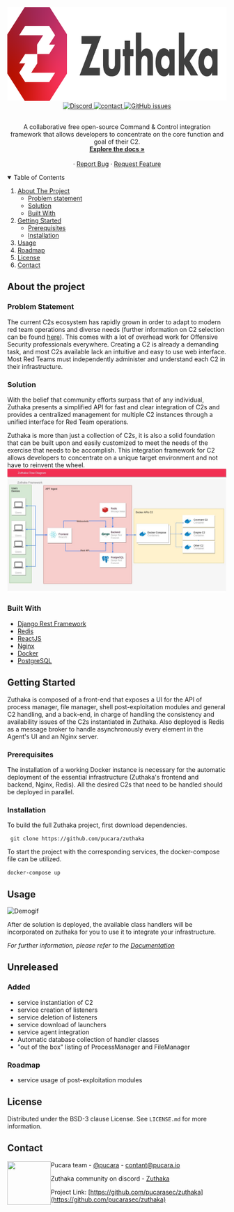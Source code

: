 
<div align="center">
  <a href="https://docs.zuthaka.com">
    <img src=".img/variables-imagotipo-a-full-color-zuthaka-f-.png" alt="Logo" width="790" height="215">
  </a>
  <br />

  <a href="https://discord.gg/bhRemvxqm6">
    <img alt="Discord" src="https://img.shields.io/discord/833759281424629881?color=%237289DA&label=chat&logo=discord&logoColor=white">
  </a>
  <a href="https://twitter.com/pucara">
    <img alt="contact" src="https://img.shields.io/twitter/follow/pucara?style=social">
  </a>
  <a href="https://github.com/pucarasec/zuthaka/issues">
    <img alt="GitHub issues" src="https://img.shields.io/github/issues/pucarasec/zuthaka">
  </a>

</div>
<br />
<p align="center">

  <p align="center">
A collaborative free open-source Command & Control integration framework that allows developers to concentrate on the core function and goal of their C2.
    <br />
    <a href="https://docs.zuthaka.com/"><strong>Explore the docs »</strong></a>
    <br />
    <br />
    <!--<a href="https://youtbe.com">View Demo</a> -->
    ·
    <a href="https://github.com/pucarasec/zuthaka/issues">Report Bug</a>
    ·
    <a href="https://github.com/pucarasec/zuthaka/issues">Request Feature</a>
  </p>
</p>



<details open="open">
  <summary>Table of Contents</summary>
  <ol>
    <li>
      <a href="#about-the-project">About The Project</a>
      <ul>
        <li><a href="#problem-statement">Problem statement</a></li>
        <li><a href="#solution">Solution</a></li>
        <li><a href="#built-with">Built With</a></li>
      </ul>
    </li>
    <li>
      <a href="#getting-started">Getting Started</a>
      <ul>
        <li><a href="#prerequisites">Prerequisites</a></li>
        <li><a href="#installation">Installation</a></li>
      </ul>
    </li>
    <li><a href="#usage">Usage</a></li>
    <li><a href="#roadmap">Roadmap</a></li>
    <li><a href="#license">License</a></li>
    <li><a href="#contact">Contact</a></li>
  </ol>
</details>



## About the project
### Problem Statement

The current C2s ecosystem has rapidly grown in order to adapt to modern red team operations and diverse needs \(further information on C2 selection can be found [here](https://www.thec2matrix.com/)\). This comes with a lot of overhead work for Offensive Security professionals everywhere. Creating a C2 is already a demanding task, and most C2s available lack an intuitive and easy to use web interface. Most Red Teams must independently administer and understand each C2 in their infrastructure.

### Solution

With the belief that community efforts surpass that of any individual, Zuthaka presents a simplified API for fast and clear integration of C2s and provides a centralized management for multiple C2 instances through a unified interface for Red Team operations.

Zuthaka is more than just a collection of C2s, it is also a solid foundation that can be built upon and easily customized to meet the needs of the exercise that needs to be accomplish. This integration framework for C2 allows developers to concentrate on a unique target environment and not have to reinvent the wheel.
![Zuthaka Framework](.img/draw-infrastructure.jpg)

### Built With

* [Django Rest Framework](https://www.django-rest-framework.org/)
* [Redis](https://redis.io/)
* [ReactJS](https://reactjs.org)
* [Nginx](https://www.nginx.com/)
* [Docker](https://www.docker.com/)
* [PostgreSQL](https://www.postgresql.org//)


## Getting Started

Zuthaka is composed of a front-end that exposes a UI for the API of process manager, file manager, shell post-exploitation modules and general C2 handling, and a back-end, in charge of handling the consistency and availability issues of the C2s instantiated in Zuthaka. Also deployed is Redis as a message broker to handle asynchronously every element in the Agent's UI and an Nginx server.

### Prerequisites

The installation of a working Docker instance is necessary for the automatic deployment of the essential infrastructure (Zuthaka's frontend and backend, Nginx, Redis). All the desired C2s that need to be handled should be deployed in parallel.

### Installation

To build the full Zuthaka project, first download dependencies.
```
 git clone https://github.com/pucara/zuthaka
```

To start the project with the corresponding services, the docker-compose file can be utilized.
```
docker-compose up
```

## Usage

![Demogif](https://github.com/pucarasec/zuthaka/raw/main/.img/demozuthaka.gif)

After de solution is deployed, the available class handlers will be incorporated on zuthaka for you to use it to integrate your infrastructure.

_For further information, please refer to the [Documentation](https://docs.zuthaka.com)_


## Unreleased                                        

### Added

* service instantiation of C2
* service creation of listeners
* service deletion of listeners
* service download of launchers
* service agent integration
* Automatic database collection of handler classes
* "out of the box" listing of ProcessManager and FileManager

### Roadmap

* service usage of post-exploitation modules

## License

Distributed under the BSD-3 clause License. See `LICENSE.md` for more information.

## Contact

<img src="https://avatars.githubusercontent.com/u/67703668?s=400&u=28a46c2f743e9c05c89136ff6c57a8100e4ac261&v=4" width=100 height=100 align="left">

Pucara team - [@pucara](https://twitter.com/pucara) - contant@pucara.io

Zuthaka community on discord - [Zuthaka](https://zuthaka.com/discord)

Project Link: [https://github.com/pucarasec/zuthaka](https://github.com/pucarasec/zuthaka)


